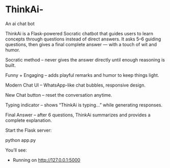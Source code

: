 # ThinkAi-
An ai chat bot 


ThinkAi is a Flask-powered Socratic chatbot that guides users to learn concepts through questions instead of direct answers.
It asks 5–6 guiding questions, then gives a final complete answer — with a touch of wit and humor.

Socratic method – never gives the answer directly until enough reasoning is built.

Funny + Engaging – adds playful remarks and humor to keep things light.

 Modern Chat UI – WhatsApp-like chat bubbles, responsive design.

 New Chat button – reset the conversation anytime.

 Typing indicator – shows “ThinkAi is typing…” while generating responses.

 Final Answer – after 6 questions, ThinkAi summarizes and provides a complete explanation.

 Start the Flask server:

python app.py


You’ll see:

 * Running on http://127.0.0.1:5000

